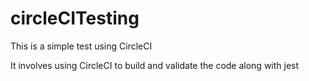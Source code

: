 # circleCITesting
This is a simple test using CircleCI

It involves using CircleCI to build and validate the code along with jest
